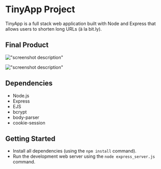 # TinyApp Project

TinyApp is a full stack web application built with Node and Express that allows users to shorten long URLs (à la bit.ly).

## Final Product

!["screenshot description"](#./main.png)

!["screenshot description"](#./showlink.png)

## Dependencies

- Node.js
- Express
- EJS
- bcrypt
- body-parser
- cookie-session

## Getting Started

- Install all dependencies (using the `npm install` command).
- Run the development web server using the `node express_server.js` command.
